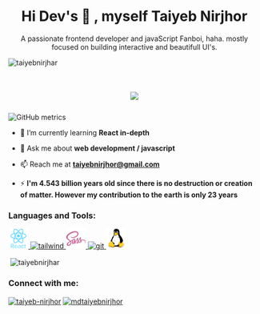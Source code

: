 <h1 align="center"> Hi  Dev's 👋 , myself  Taiyeb  Nirjhor  </h1>
<p align="center">A passionate frontend developer and  javaScript Fanboi, haha. mostly focused on building interactive and beautifull UI's. </p>
<p align="left"> <img src="https://komarev.com/ghpvc/?username=taiyebnirjhar&label=Profile%20views&color=0e75b6&style=flat" alt="taiyebnirjhar" /> </p>

<h1 align='center'><img src="https://i.ibb.co/QC6Mf8c/banner.png"></h1>

<!-- ![GitHub metrics](https://metrics.lecoq.io/taiyebnirjhar)  -->


![GitHub metrics](https://metrics.lecoq.io/taiyebnirjhar) 
- 🌱 I’m currently learning **React in-depth**

- 💬 Ask me about **web development / javascript**

- 📫 Reach me at **taiyebnirjhor@gmail.com**

- ⚡ **I'm 4.543 billion years old since there is no destruction or creation of matter. However my contribution to the earth is only 23 years**




<h3 align="left">Languages and Tools:</h3>
<p align="left"> 
  <!--  react  -->
  <a href="https://reactjs.org/" target="_blank" rel="noreferrer"> <img src="https://raw.githubusercontent.com/devicons/devicon/master/icons/react/react-original-wordmark.svg" alt="react" width="40" height="40"/>
  </a> 
<!--  tailwind  -->
  <a href="https://tailwindcss.com/" target="_blank" rel="noreferrer"> 
    <img src="https://www.vectorlogo.zone/logos/tailwindcss/tailwindcss-icon.svg" alt="tailwind" width="40" height="40"/>
  </a>
<!-- sass-->
    <a href="https://sass-lang.com" target="_blank" rel="noreferrer">
    <img src="https://raw.githubusercontent.com/devicons/devicon/master/icons/sass/sass-original.svg" alt="sass" width="40" height="40"/>
  </a> 
<!--  git  -->
  <a href="https://git-scm.com/" target="_blank" rel="noreferrer"> 
    <img src="https://www.vectorlogo.zone/logos/git-scm/git-scm-icon.svg" alt="git" width="40" height="40"/> 
  </a> 
<!-- linux -->
  <a href="https://www.linux.org/" target="_blank" rel="noreferrer">
    <img src="https://raw.githubusercontent.com/devicons/devicon/master/icons/linux/linux-original.svg" alt="linux" width="40" height="40"/> 
  </a>
</p>


<p>&nbsp;<img align="center" width='70%' height="55%"  src="https://github-readme-stats.vercel.app/api?username=taiyebnirjhar&show_icons=true&locale=en" alt="taiyebnirjhar" /></p>

<!-- <p><img align="left" src="https://github-readme-stats.vercel.app/api/top-langs?username=taiyebnirjhar&show_icons=true&locale=en&layout=compact" alt="taiyebnirjhar" /></p>
<p><img align="center" src="https://github-readme-streak-stats.herokuapp.com/?user=taiyebnirjhar&" alt="taiyebnirjhar" /></p> -->

<h3 align="left">Connect with me:</h3>
<p align="left">
<a href="https://linkedin.com/in/taiyeb-nirjhor" target="blank"><img align="center" src="https://raw.githubusercontent.com/rahuldkjain/github-profile-readme-generator/master/src/images/icons/Social/linked-in-alt.svg" alt="taiyeb-nirjhor" height="30" width="40" /></a>
<a href="https://fb.com/mdtaiyebnirjhor" target="blank"><img align="center" src="https://raw.githubusercontent.com/rahuldkjain/github-profile-readme-generator/master/src/images/icons/Social/facebook.svg" alt="mdtaiyebnirjhor" height="30" width="40" /></a>
</p>


